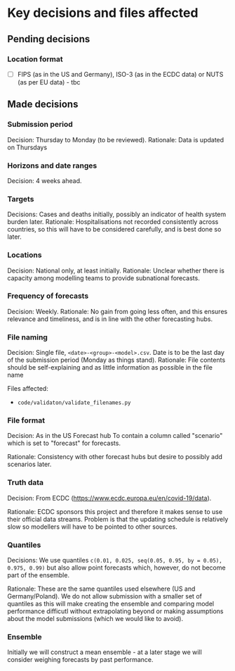 # Key decisions and files affected

## Pending decisions

### Location format

- [ ] FIPS (as in the US and Germany), ISO-3 (as in the ECDC data) or NUTS (as per EU data) - tbc

## Made decisions

### Submission period

Decision: Thursday to Monday (to be reviewed).
Rationale: Data is updated on Thursdays

### Horizons and date ranges

Decision: 4 weeks ahead.

### Targets

Decisions: Cases and deaths initially, possibly an indicator of health system burden later.
Rationale: Hospitalisations not recorded consistently across countries, so this will have to be considered carefully, and is best done so later.

### Locations

Decision: National only, at least initially.
Rationale: Unclear whether there is capacity among modelling teams to provide subnational forecasts.

### Frequency of forecasts

Decision: Weekly.
Rationale: No gain from going less often, and this ensures relevance and timeliness, and is in line with the other forecasting hubs.

### File naming

Decision: Single file, `<date>-<group>-<model>.csv`. Date is to be the last day of the submission period (Monday as things stand).
Rationale: File contents should be self-explaining and as little information as possible in the file name

Files affected:
- `code/validaton/validate_filenames.py`

### File format

Decision: As in the US Forecast hub To contain a column called "scenario" which is set to "forecast" for forecasts.

Rationale: Consistency with other forecast hubs but desire to possibly add scenarios later. 

### Truth data

Decision: From ECDC (https://www.ecdc.europa.eu/en/covid-19/data).

Rationale: ECDC sponsors this project and therefore it makes sense to use their official data streams. Problem is that the updating schedule is relatively slow so modellers will have to be pointed to other sources.

### Quantiles

Decisions: We use quantiles `c(0.01, 0.025, seq(0.05, 0.95, by = 0.05), 0.975, 0.99)` but also allow point forecasts which, however, do not become part of the ensemble.

Rationale: These are the same quantiles used elsewhere (US and Germany/Poland). We do not allow submission with a smaller set of quantiles as this will make creating the ensemble and comparing model performance difficutl without extrapolating beyond or making assumptions about the model submissions (which we would like to avoid).

### Ensemble

Initially we will construct a mean ensemble - at a later stage we will consider weighing forecasts by past performance.
